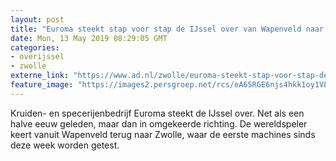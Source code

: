 ```yaml
---
layout: post
title: "Euroma steekt stap voor stap de IJssel over van Wapenveld naar Zwolle"
date: Mon, 13 May 2019 08:29:05 GMT
categories: 
- overijssel 
- zwolle 
externe_link: "https://www.ad.nl/zwolle/euroma-steekt-stap-voor-stap-de-ijssel-over-van-wapenveld-naar-zwolle~a35a826a/"
feature_image: "https://images2.persgroep.net/rcs/eA65RGE6njs4hkk1oy1VLYJZoTI/diocontent/147581753/_fitwidth/400/?appId=21791a8992982cd8da851550a453bd7f&quality=0.7"
---
```


Kruiden- en specerijenbedrijf Euroma steekt de IJssel over. Net als een halve eeuw geleden, maar dan in omgekeerde richting. De wereldspeler keert vanuit Wapenveld terug naar Zwolle, waar de eerste machines sinds deze week worden getest.
